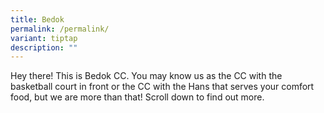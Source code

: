 ```yaml
---
title: Bedok
permalink: /permalink/
variant: tiptap
description: ""
---
```

<p>Hey there! This is Bedok CC. You may know us as the CC with the basketball court in front or the CC with the Hans that serves your comfort food, but we are more than that! Scroll down to find out more.</p>